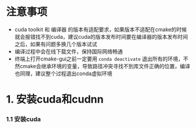 # 注意事项
- cuda toolkit 和 编译器 的版本有适配要求，如果版本不适配在cmake的时候就会报错找不到cuda，建议cuda的版本发布时间要在编译器的版本发布时间之后，如果有问题多换几个版本试试
- 编译过程中会在线下载文件，保持国际网络畅通
- 终端上打开cmake-gui之前一定要用 `conda deactivate` 退出所有的环境，不然cmake会继承环境的变量，导致路径冲突寻找不到库文件正确的位置，编译也同理，建议整个过程退出conda虚拟环境

# 1. 安装cuda和cudnn
### 1.1 安装cuda
